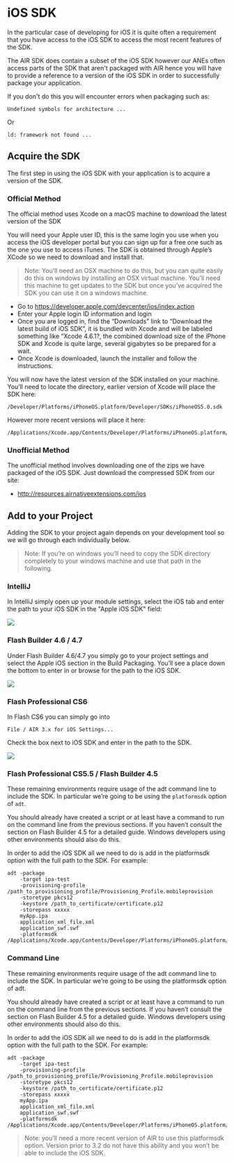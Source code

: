 
# iOS SDK

In the particular case of developing for iOS it is quite often a requirement that you have access to the iOS SDK to access the most recent features of the SDK.

The AIR SDK does contain a subset of the iOS SDK however our ANEs often access parts of the SDK that aren't packaged with AIR hence you will have to provide a reference to a version of the iOS SDK in order to successfully package your application. 

If you don't do this you will encounter errors when packaging such as:

```
Undefined symbols for architecture ... 
```

Or 

```
ld: framework not found ...
```


## Acquire the SDK

The first step in using the iOS SDK with your application is to acquire a version of the SDK. 


### Official Method

The official method uses Xcode on a macOS machine to download the latest version of the SDK

You will need your Apple user ID, this is the same login you use when you access the iOS developer portal but you can sign up for a free one such as the one you use to access iTunes. The SDK is obtained through Apple’s XCode so we need to download and install that.

>
> Note: You’ll need an OSX machine to do this, but you can quite easily do this on windows by installing an OSX virtual machine. You’ll need this machine to get updates to the SDK but once you’ve acquired the SDK you can use it on a windows machine.
>

- Go to https://developer.apple.com/devcenter/ios/index.action
- Enter your Apple login ID information and login
- Once you are logged in, find the “Downloads” link to “Download the latest build of iOS SDK”, it is bundled with Xcode and will be labeled something like “Xcode 4.6.1?, the combined download size of the iPhone SDK and Xcode is quite large, several gigabytes so be prepared for a wait.
- Once Xcode is downloaded, launch the installer and follow the instructions.


You will now have the latest version of the SDK installed on your machine. You’ll need to locate the directory, earlier version of Xcode will place the SDK here:

```
/Developer/Platforms/iPhoneOS.platform/Developer/SDKs/iPhoneOS5.0.sdk
```

However more recent versions will place it here:

```
/Applications/Xcode.app/Contents/Developer/Platforms/iPhoneOS.platform/Developer/SDKs/iPhoneOS11.0.sdk
```


### Unofficial Method

The unofficial method involves downloading one of the zips we have packaged of the iOS SDK. Just download the compressed SDK from our site:

- http://resources.airnativeextensions.com/ios




## Add to your Project

Adding the SDK to your project again depends on your development tool so we will go through each individually below.

>
> Note: If you’re on windows you’ll need to copy the SDK directory completely to your windows machine and use that path in the following.
>




### IntelliJ

In IntelliJ simply open up your module settings, select the iOS tab and enter the path to your iOS SDK in the "Apple iOS SDK" field:

![](images/ane-tutorial-iossdk-intellij.png)



### Flash Builder 4.6 / 4.7

Under Flash Builder 4.6/4.7 you simply go to your project settings and select the Apple iOS section in the Build Packaging. You’ll see a place down the bottom to enter in or browse for the path to the iOS SDK.

![](images/tutorial-using-iossdk.png)



### Flash Professional CS6

In Flash CS6 you can simply go into

```
File / AIR 3.x for iOS Settings...
```

Check the box next to iOS SDK and enter in the path to the SDK.

![](images/ane-tutorial-usingextensions-4.png)



### Flash Professional CS5.5 / Flash Builder 4.5

These remaining environments require usage of the adt command line to include the SDK. In particular we’re going to be using the `platformsdk` option of `adt`.

You should already have created a script or at least have a command to run on the command line from the previous sections. If you haven’t consult the section on Flash Builder 4.5 for a detailed guide. Windows developers using other environments should also do this.

In order to add the iOS SDK all we need to do is add in the platformsdk option with the full path to the SDK. For example:

```
adt -package
	-target ipa-test
	-provisioning-profile /path_to_provisioning_profile/Provisioning_Profile.mobileprovision
	-storetype pkcs12
	-keystore /path_to_certificate/certificate.p12
	-storepass xxxxx
	myApp.ipa
	application_xml_file.xml
	application_swf.swf
	-platformsdk /Applications/Xcode.app/Contents/Developer/Platforms/iPhoneOS.platform/Developer/SDKs/iPhoneOS6.1.sdk
```				
                    


### Command Line

These remaining environments require usage of the adt command line to include the SDK. In particular we’re going to be using the platformsdk option of adt.

You should already have created a script or at least have a command to run on the command line from the previous sections. If you haven’t consult the section on Flash Builder 4.5 for a detailed guide. Windows developers using other environments should also do this.

In order to add the iOS SDK all we need to do is add in the platformsdk option with the full path to the SDK. For example:


```
adt -package
	-target ipa-test
	-provisioning-profile /path_to_provisioning_profile/Provisioning_Profile.mobileprovision
	-storetype pkcs12
	-keystore /path_to_certificate/certificate.p12
	-storepass xxxxx
	myApp.ipa
	application_xml_file.xml
	application_swf.swf
	-platformsdk /Applications/Xcode.app/Contents/Developer/Platforms/iPhoneOS.platform/Developer/SDKs/iPhoneOS6.1.sdk
```

>
> Note: you’ll need a more recent version of AIR to use this platformsdk option. Version prior to 3.2 do not have this ability and you won’t be able to include the iOS SDK.
>

















